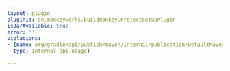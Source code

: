 ```yaml
---
layout: plugin
pluginId: de.monkeyworks.buildmonkey.ProjectSetupPlugin
isJarAvailable: true
error: ''
violations:
- {name: org/gradle/api/publish/maven/internal/publication/DefaultMavenPublication,
  type: internal-api-usage}

---
```

